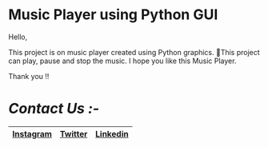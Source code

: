 # Music Player using Python GUI
Hello, 

This project is on music player created using Python graphics. 📌This project can play, pause and stop the music. I hope you like this Music Player. 

Thank you !!

# *Contact Us :-*


|[Instagram](https://instagram.com/universal_coder)|[Twitter](https://twitter.com/LondheAaryan)|[Linkedin](https://www.linkedin.com/in/aaryan-r-londhe-0a1809179/)|
|-|-|-|
